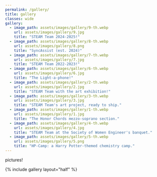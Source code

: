 ```yaml
---
permalink: /gallery/
title: gallery
classes: wide
gallery: 
  - image_path: assets/images/gallery/9-th.webp
    url: assets/images/gallery/9.jpg
    title: "STEAM Team 2024-2025!"
  - image_path: assets/images/gallery/8-th.webp
    url: assets/images/gallery/8.png
    title: "SyncAssist (est. 2024)"
  - image_path: assets/images/gallery/7-th.webp
    url: assets/images/gallery/7.jpg
    title: "STEAM Team 2022-2023!"
  - image_path: assets/images/gallery/6-th.webp
    url: assets/images/gallery/6.jpg
    title: "The Light-a-phone!"
  - image_path: assets/images/gallery/2-th.webp
    url: assets/images/gallery/2.jpg
    title: "STEAM Team with the art exhibition!"
  - image_path: assets/images/gallery/3-th.webp
    url: assets/images/gallery/3.jpg
    title: "STEAM Team's art project, ready to ship."
  - image_path: assets/images/gallery/1-th.webp
    url: assets/images/gallery/1.jpg
    title: "The Honor Chords mezzo-soprano section."
  - image_path: assets/images/gallery/4-th.webp
    url: assets/images/gallery/4.jpg
    title: "STEAM Team at the Society of Women Engineer's banquet."
  - image_path: assets/images/gallery/5-th.webp
    url: assets/images/gallery/5.png
    title: "HP-Camp: a Harry Potter-themed chemistry camp."
---
```

pictures!

{% include gallery layout="half" %}